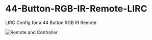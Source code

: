 # 44-Button-RGB-IR-Remote-LIRC
LIRC Config for a 44 Button RGB IR Remote

![Remote and Controller](https://raw.githubusercontent.com/francishart/44-Button-RGB-IR-Remote-LIRC/master/images/controller.jpg "Remote and Controller")

